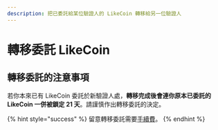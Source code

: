 ```yaml
---
description: 把已委託給某位驗證人的 LikeCoin 轉移給另一位驗證人
---
```


# 轉移委託 LikeCoin

## 轉移委託的注意事項

若你本來已有 LikeCoin 委託於新驗證人處，**轉移完成後會連你原本已委託的 LikeCoin 一併被鎖定 21 天**。請謹慎作出轉移委託的決定。

{% hint style="success" %}
留意轉移委託需要[手續費](../../wallet/transaction-fee.md)。
{% endhint %}
